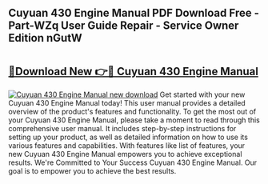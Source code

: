 ## Cuyuan 430 Engine Manual PDF Download Free - Part-WZq User Guide Repair - Service Owner Edition nGutW

# <h2><a href="http://bc27483.oget.top/?id=Cuyuan+430+Engine+Manual">🔗Download New 👉🔴 Cuyuan 430 Engine Manual</a></h2>

[![Cuyuan 430 Engine Manual new download](https://i.imgur.com/5g1atiW.png)](http://bc27483.oget.top/?id=Cuyuan+430+Engine+Manual)
Get started with your new Cuyuan 430 Engine Manual today! This user manual provides a detailed overview of the product's features and functionality. To get the most out of your Cuyuan 430 Engine Manual, please take a moment to read through this comprehensive user manual. It includes step-by-step instructions for setting up your product, as well as detailed information on how to use its various features and capabilities. With features like list of features, your new Cuyuan 430 Engine Manual empowers you to achieve exceptional results. We're Committed to Your Success Cuyuan 430 Engine Manual. Our goal is to empower you to achieve the best results.
